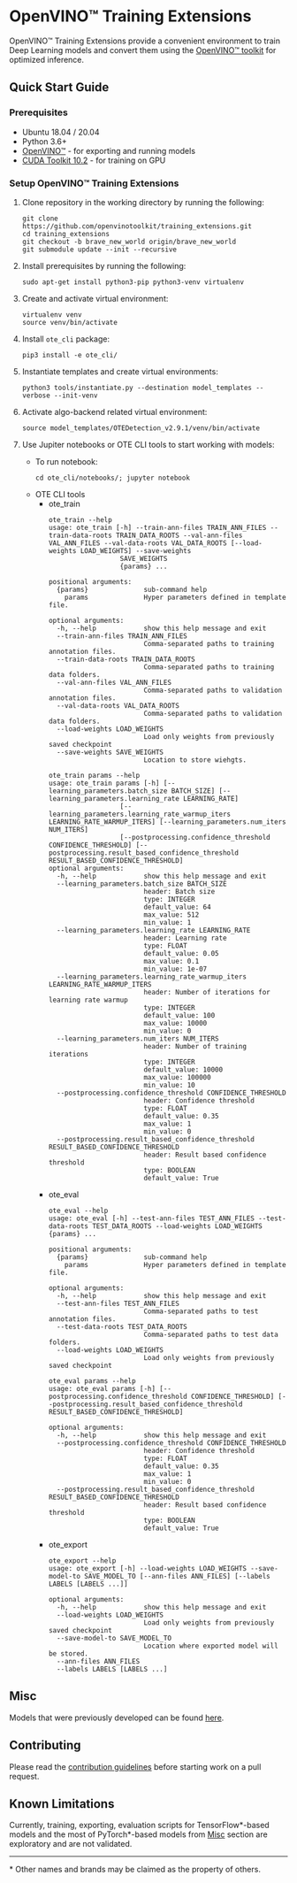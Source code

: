 # OpenVINO™ Training Extensions

OpenVINO™ Training Extensions provide a convenient environment to train
Deep Learning models and convert them using the [OpenVINO™
toolkit](https://software.intel.com/en-us/openvino-toolkit) for optimized
inference.

## Quick Start Guide

### Prerequisites
* Ubuntu 18.04 / 20.04
* Python 3.6+
* [OpenVINO™](https://software.intel.com/en-us/openvino-toolkit) - for exporting and running models
* [CUDA Toolkit 10.2](https://developer.nvidia.com/cuda-10.2-download-archive) - for training on GPU

### Setup OpenVINO™ Training Extensions

1. Clone repository in the working directory by running the following:
    ```
    git clone https://github.com/openvinotoolkit/training_extensions.git
    cd training_extensions
    git checkout -b brave_new_world origin/brave_new_world
    git submodule update --init --recursive
    ```

2. Install prerequisites by running the following:
    ```
    sudo apt-get install python3-pip python3-venv virtualenv
    ```

3. Create and activate virtual environment:
    ```
    virtualenv venv
    source venv/bin/activate
    ```

4. Install `ote_cli` package:
    ```
    pip3 install -e ote_cli/
    ```
    
5. Instantiate templates and create virtual environments:
   ```
   python3 tools/instantiate.py --destination model_templates --verbose --init-venv
   ```
6. Activate algo-backend related virtual environment:
   ```
   source model_templates/OTEDetection_v2.9.1/venv/bin/activate
   ```
7. Use Jupiter notebooks or OTE CLI tools to start working with models:
   * To run notebook:
     ```
     cd ote_cli/notebooks/; jupyter notebook
     ```
   * OTE CLI tools
      * ote_train
          ```
          ote_train --help
          usage: ote_train [-h] --train-ann-files TRAIN_ANN_FILES --train-data-roots TRAIN_DATA_ROOTS --val-ann-files VAL_ANN_FILES --val-data-roots VAL_DATA_ROOTS [--load-weights LOAD_WEIGHTS] --save-weights
                            SAVE_WEIGHTS
                            {params} ...

          positional arguments:
            {params}              sub-command help
              params              Hyper parameters defined in template file.

          optional arguments:
            -h, --help            show this help message and exit
            --train-ann-files TRAIN_ANN_FILES
                                  Comma-separated paths to training annotation files.
            --train-data-roots TRAIN_DATA_ROOTS
                                  Comma-separated paths to training data folders.
            --val-ann-files VAL_ANN_FILES
                                  Comma-separated paths to validation annotation files.
            --val-data-roots VAL_DATA_ROOTS
                                  Comma-separated paths to validation data folders.
            --load-weights LOAD_WEIGHTS
                                  Load only weights from previously saved checkpoint
            --save-weights SAVE_WEIGHTS
                                  Location to store wiehgts.
          ```
          ```
          ote_train params --help
          usage: ote_train params [-h] [--learning_parameters.batch_size BATCH_SIZE] [--learning_parameters.learning_rate LEARNING_RATE]
                            [--learning_parameters.learning_rate_warmup_iters LEARNING_RATE_WARMUP_ITERS] [--learning_parameters.num_iters NUM_ITERS]
                            [--postprocessing.confidence_threshold CONFIDENCE_THRESHOLD] [--postprocessing.result_based_confidence_threshold RESULT_BASED_CONFIDENCE_THRESHOLD]
          optional arguments:
            -h, --help            show this help message and exit
            --learning_parameters.batch_size BATCH_SIZE
                                  header: Batch size
                                  type: INTEGER
                                  default_value: 64
                                  max_value: 512
                                  min_value: 1
            --learning_parameters.learning_rate LEARNING_RATE
                                  header: Learning rate
                                  type: FLOAT
                                  default_value: 0.05
                                  max_value: 0.1
                                  min_value: 1e-07
            --learning_parameters.learning_rate_warmup_iters LEARNING_RATE_WARMUP_ITERS
                                  header: Number of iterations for learning rate warmup
                                  type: INTEGER
                                  default_value: 100
                                  max_value: 10000
                                  min_value: 0
            --learning_parameters.num_iters NUM_ITERS
                                  header: Number of training iterations
                                  type: INTEGER
                                  default_value: 10000
                                  max_value: 100000
                                  min_value: 10
            --postprocessing.confidence_threshold CONFIDENCE_THRESHOLD
                                  header: Confidence threshold
                                  type: FLOAT
                                  default_value: 0.35
                                  max_value: 1
                                  min_value: 0
            --postprocessing.result_based_confidence_threshold RESULT_BASED_CONFIDENCE_THRESHOLD
                                  header: Result based confidence threshold
                                  type: BOOLEAN
                                  default_value: True
          ```
      * ote_eval
          ```
          ote_eval --help
          usage: ote_eval [-h] --test-ann-files TEST_ANN_FILES --test-data-roots TEST_DATA_ROOTS --load-weights LOAD_WEIGHTS {params} ...

          positional arguments:
            {params}              sub-command help
              params              Hyper parameters defined in template file.

          optional arguments:
            -h, --help            show this help message and exit
            --test-ann-files TEST_ANN_FILES
                                  Comma-separated paths to test annotation files.
            --test-data-roots TEST_DATA_ROOTS
                                  Comma-separated paths to test data folders.
            --load-weights LOAD_WEIGHTS
                                  Load only weights from previously saved checkpoint
          ```
          ```
          ote_eval params --help
          usage: ote_eval params [-h] [--postprocessing.confidence_threshold CONFIDENCE_THRESHOLD] [--postprocessing.result_based_confidence_threshold RESULT_BASED_CONFIDENCE_THRESHOLD]

          optional arguments:
            -h, --help            show this help message and exit
            --postprocessing.confidence_threshold CONFIDENCE_THRESHOLD
                                  header: Confidence threshold
                                  type: FLOAT
                                  default_value: 0.35
                                  max_value: 1
                                  min_value: 0
            --postprocessing.result_based_confidence_threshold RESULT_BASED_CONFIDENCE_THRESHOLD
                                  header: Result based confidence threshold
                                  type: BOOLEAN
                                  default_value: True
          ```
      * ote_export
          ```
          ote_export --help
          usage: ote_export [-h] --load-weights LOAD_WEIGHTS --save-model-to SAVE_MODEL_TO [--ann-files ANN_FILES] [--labels LABELS [LABELS ...]]

          optional arguments:
            -h, --help            show this help message and exit
            --load-weights LOAD_WEIGHTS
                                  Load only weights from previously saved checkpoint
            --save-model-to SAVE_MODEL_TO
                                  Location where exported model will be stored.
            --ann-files ANN_FILES
            --labels LABELS [LABELS ...]
          ```
## Misc

Models that were previously developed can be found [here](misc).

## Contributing

Please read the [contribution guidelines](CONTRIBUTING.md) before starting work on a pull request.

## Known Limitations

Currently, training, exporting, evaluation scripts for TensorFlow\*-based models and the most of PyTorch\*-based models from [Misc](#misc) section are exploratory and are not validated.

---
\* Other names and brands may be claimed as the property of others.

